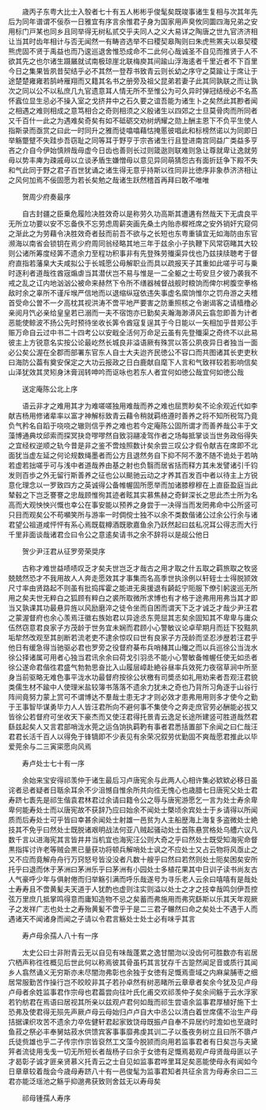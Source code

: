 <!-- { "loadSidebar": true } -->
　　歳丙子东粤大比士入彀者七十有五人彬彬乎俊髦矣既竣事诸生复相与次其年先后为同年谱谓不佞忝一日雅宜有序言余惟君子身为国家用声臭攸同圜四海兄弟之安用标门戸某也同乡且同举得无树私贰交乎夫同人之义大易详之陶唐之世九官济济相让当其时齿年相计与否无闻然一有畴咨选举不曰稷契皋陶则曰朱虎熊罴夫以皋契稷熊虎固不贤于禹益也而乃逡巡退舍惟恐成命不二此何心哉诚圣不自见而推贤于人不欲其先之也尔诸生蹑屫就试南极琼崖北联梅庾其间踰山浮海逺者千里近者不下百里今日之集果皆夙昔契结乎必不其然一登荐书致青云则长幼之序守之莫踰让于席让于途楚楚雍雍若鹄峙雁翔而又籍其名书之册旁及祖父昆弟若妻子此其同孰联之而让孰次之同以公不以私庶几九官遗意耳人情无所不至惟公为可久异时弹冠结绶必不名髙怀蠧位显生忌必不操入室之戈挤井中之石久要之谊吾能为诸生卜之矣然此其尠者闻之相遇之难则相成之意笃相合之奇则相须之义殷诸生以四郊之士旦莫骨肉而所同者又千百什一此之为遇难矣奇矣有如不砥砺交劝树炳耀之勋上酬主恩下不负平生使人指斯录而亟赏之曰此一时同升之雅而徒噏噏藉怙掩慝彼唱此和标榜然诺以为同即日举觞蹩躄不失跬歩吾窃耻之同等耳于野亨于宗吝诸生行且登进南宫同益广类益多亨吝之介自今伊始慎辨哉毋虚今日齿也善则长过则箴逖则联难则急让尊就卑让逸就劳毋以势丰庳为疎戚毋以立谈矛盾生嫌憎毋以意见异同萌猜怨古有面折廷争下殿不失和气此同于野之君子百世犹诵之诸生得无意乎持斯以徃同非比徳序非象恭济济相让之风何加焉不佞固愿为若长矣勉之哉诸生跃然稽首再拜曰敢不唯唯

　　贺周少府奏最序

　　自古封疆之臣乗危履险决胜效奇以是称劳久功高斯其遭遘有然哉天下无虞良平无所立功要以安不忘备佚不忘劳虑周薪突画先桑土内贻赤穉袵席之安外销奸宄窥伺之渐此之为劳藉令决胜效奇者鼔而前吾不欲与之长短也东粤重镇宜无如海防由东官濒海以南省会锁钥在焉少府周同翁经略其地三年于兹余小子执鞭下风常窃睹其大较则公诸所筹度经筭不遗余力至程功积事非有先登殊劳殱渠异伐也乃兹挟牍聴考于督府直指若藩臬大夫咸拟公于长城愿公毋解职业而具以疏报天子其重如此嗟乎可与乗时逐利者道哉徃酋宼煽虐当其潜伏岂不易与惟是一二全躯之士苟安旦夕彼乃袭我不戒之乱之讧内地汹汹公被命来赫然下令所不缮器械督战舰时粮饷而俾尔枵腹空拳格敌时余之辜所不谨斥堠严信地而以退缩纵寇依违失事虚名縻饷惟尔之罚舟游之夫稽首受命公曽不一夕高枕其视洪涛不啻平地严要害之防重照核之令谢谒客之请樯橹必亲阅月饩必亲给皇皇若已溺而一夫不宿饱亦已勤矣夫瀚海渺漭风云翕忽即善为计者恶能使鲸波不扬公先时预待坐收长筭令酋寇复逞其于今日能以一矢相加乎昔郑公手赈万命自云过中书二十四考公以安戢全活何万命足云虽有先登殱渠之奇终不以此易彼主上方锐意名实按公论最屹然长城良非溢语厥有殊赏以答公夙夜异日者独当一面必公矣公渥在全郡而部署东官东人自士大夫迨齐民徳公不容口而共图诸其长吏吏秋曰海防公葢有奠安保定之大功云报政之日白鹿献自麾下人言和气致祥较若影响信矣山泽犹效其灵矧身沐膏润转呻吟而讴咏也若东人者宜何如徳公哉宜何如徳公哉

　　送定庵陈公北上序

　　语云非才之难用其才为难嗟嗟独用难哉而养之难也屈贾眇矣不论余观近代如李献吉杨用修诸辈率以富才神解标致青云藉令稍就羁络遵时善养之将不知所税驾乃竟负气矜名自蹈于哓哓之辙则信乎养之难也若今定庵陈公固所谓才而善养哉公丰于文藻博通典坟邱索而探冥抉竒嘐嘐然自致羽翮凌驾作者之场每抵掌谈当世务政俗得失之宜经权逆顺之轨今昔是非之鉴不啻烛照数计矣余尝三叹公才假令献吉在席即不北面犹当虚左延之何论规数绳墨者而公方且退然务自下抑不阿不激不随不诡处于若呐若虚若拙嗟乎可与浅中者道哉养由基之射也负翳而居省括而释方其未发譬诸引千钧发则百歩之外无留行斯善养之征也公以颷驰云动之才养其百发百中者以待主上方锐意化理念以一罗致四方之英诚得公备帷幄固所愿举而加诸膝穆穆在上直臣盈庭当此辇毂之下岂乏謇謇之忠哉顾惟徇其迹者眩其实慕焦赫之奇鲜深长之思此杰士所为名高而大观怏怏兴慨也幸公在事安能以预养之身尝于一决得当而发罔弗命中公所竖可只目而观矣公不苟嚬笑所与游率一时倜傥士独不以余不类数偕诸公过余公行余与诸君望公祖道咸怦怦有系心焉既载樽酒既歌嘉鱼余乃跃然起曰兹私况耳公得志而大行千里非面谈哉诸君佥曰令公之意逺矣请书之余不辞将以是觇公他日

　　贺少尹汪君从征罗旁荣奨序

　　古称才难世益啧啧叹乏才矣夫世岂乏才哉古之用才取之什五取之羁旅取之牧竖兢兢然恐才不我用故人人奔走愿效其才事集而名高季世执涂例以轩轾士士得脱颕效尺寸率由贤路起不则虽有批捣挥霍之能进无奥援退有齮龁宁阨服下僚引躬逡巡无所用之矣夫世无粹白之狐顾有粹白之裘所取微所求博也有才格于途弗用用弗当其才即当又孰课其功最悬异旌以风励磨淬之徒令坐而自困而谓天下乏才诚乏才哉少尹汪君之蒙渥督府也余心羡焉汪徽右族始君以异途丞东莞屈其志矣余固知其不卑卑与庸众伍然窃意君良家子方茂龄于世务宜未娴而君顾小心警敏议论卓荦期月而廷下狡黠夙垢犂然改观至其剖断若流老吏不逮余惊叹曰世有良家子方茂龄而坚忍渉歴若汪君乎他日有缓急得当驰驱必君也罗旁之役督府棊布兵哨赭其山殱之而以兵巡徐公当泷水徐公择诸属可用者心独当君讯余余曰荷戈引羽丞不能小心警敏备帷幄任使无如丞者徐公遂命君偕徃君盛气勃勃思奋比入山履层嶂赴絶谷昼率兵效死力夜宿草涧中所至身当前驱略无难色事平泷水功最督府按徐公状檄有司奬丞如礼用劝来者吾观汪君貌类儒生材不踰中人使理米盐较簿书落落不遗余力犹未之奇也乃背所习角逐于山谷行阵间竟努力蒙上赏可不谓博达不羣哉士患无才才则必效才患弗用用则多才使今之勤于王事智毕谋勇毕力人人皆汪君所向不避何事不集使今之奔走庶官劳必酬能必拔又皆徐公若督府可坐收天下豪杰而又使汪君得托景青云逸足长途所建竖可胜道哉然君繇兹起矣人又言君部哨泷水莞之运刍饷执羁靮有事者君悉括置部下余闻之曰仁哉汪君君长活千百人以得免于锋镝即不少表见有余荣况叙劳优勤固不爽哉愿君推此以毕爱莞余与二三寅寀愿向风焉

　　寿卢处士七十有一序

　　余始来宝安得祁羡仲于诸生最后习卢唐宪余与此两人心相许集必欵欵必移日虽诧者忌者疑者日聒余耳余不少沮憾自惟余所共向徃无愧心也歳腊七日唐宪父处士君寿跻七袠先是祁生偕袁君林君过余请曰籍令公之辱与唐宪游愿乞一言为处士寿余卑卑何能寿处士而以唐宪故不获辞乃应曰始余不闻处士槩顷余宾处士于乡请得以所闻质而后寿处士可乎皆曰幸甚余闻处士射雄一邑贫为人主船歴海上海复多盗微处士絶技其不免乎曰然处士既脱诸艰明战法何亚八贼起骚动处士首陈悬赏格处乌艚六议凡数千言以进海宪其言皆井井当机宜也海宪汪公则大奇之乎曰然处士既受知海宪命督黒指挥讨许老等贼会黒已量获功将顿兵解哨处士讽之不应处士又占云物将风亟止之又不应而竟解舟舟行万窍怒号皆没没者凡数十艘乎曰然曰若然则处士阨矣困矣安所托乎曰退而休于茅洲曰茅洲乐乎曰茅洲有小园处士多植花果其中日训子读书尚友古人气豪呼少年与俱射倦而归举觞引满而呼乐哉遂号为寻乐老人云余曰嘻嘻有是哉处士寿寿且不啻黄髪夫天道于人犹酌也虚则注实则溢以处士之才之技幸哉鸣剑伊吾控弦万里庶几抵掌鸣得意而庸知造物不忌之矣蓄而弗施用而弗究繇斯以乐其天年观厥子之发祥广志也处士之寿殆黄髪不啻乎于是二三君子冁然曰命之矣处士不遇于人而遇诸天不闻诸身而闻之子请以令君言觞处士处士必有味乎其言

　　寿卢母余孺人八十有一序

　　太史公曰士非附青云无以自见有味哉蓬累之逸甘闇沕以没齿何可胜数亦有岩居穴栖声称徃徃概见后世此何以称焉彼其骨虽朽其言犹存千古跫然闻足音或质行其闻乡人翕然诵义无穷斯亦未尽闇沕弗彰也余独于女徳有足慨焉壸域之内麻枲脯枣之细居常服勤苦作操行岂不皎皎非其子若孙卓然有树恶睹所云章章者矣余今犹及见卢母卢母者余姓监事君作宗母也君葢尝向往叶氏化甫交欢祁羡仲子矣余间觞于云水浮家若钓舫君在焉语曰居视其所亲以兹观卢君何如哉而祁生尝语余监事君厚植好施下士恐弗及使君得无殒先声厥卢母云母始归卢卢自大中丞公以清白着世席儒不治生产母拮据课织攻苦不遗余力卒佐健轩君起家致饶母既振卢自奉不异居约时澹如也至歳时鱼菽之祭必丰奉舅姑菽水供馈宾客事事靡弗虔其训二子以蚤夜务树立且曰所不隳卢氏徒赀雄也乎二子传宗作宗皆裒然工文藻今脱颕而向用若监事君者有日矣岂与夫黛笄者流徒用戋戋一切无所短长者哉杨子曰余于女徳有足慨焉曷观卢母贤哉母匪以子才曷彰子诚才匪亲贤慕义托青云之士自见如监事君哗里耳足矣恶能使母永有闻如今日章章较着哉会今歳母寿跻八十有一邑俊髦为监事君知者共征余言为母寿余曰二三君亦能泛瑶池之觞乎抑邈弗获致则舍兹无以寿母矣

　　祁母锺孺人寿序

